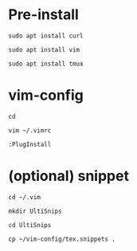 # Pre-install

`sudo apt install curl`

`sudo apt install vim`

`sudo apt install tmux`

# vim-config

`cd`

`vim ~/.vimrc`

`:PlugInstall`

# (optional) snippet

`cd ~/.vim`

`mkdir UltiSnips`

`cd UltiSnips`

`cp ~/vim-config/tex.snippets .`
